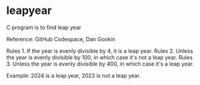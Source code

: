 # leapyear
C program is to find leap year

Reference: GitHub Codespace, Dan Gookin

Rules 1. If the year is evenly divisible by 4, it is a leap year.
Rules 2. Unless the year is evenly divisible by 100, in which case it's not a leap year.
Rules 3. Unless the year is evenly divisible by 400, in which case it's a leap year.

Example: 2024 is a leap year, 2023 is not a leap year.
